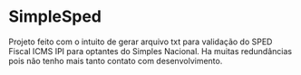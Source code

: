 # SimpleSped
Projeto feito com o intuito de gerar arquivo txt para validação do SPED Fiscal ICMS IPI para optantes do Simples Nacional. Ha muitas redundâncias pois não tenho mais tanto contato com desenvolvimento.
